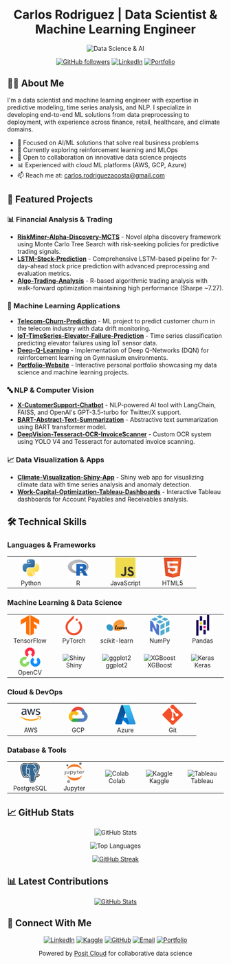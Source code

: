 <div align="center">

# Carlos Rodriguez | Data Scientist & Machine Learning Engineer

<div>
  <img src="https://img.shields.io/badge/Data_Science-AI-blue?style=for-the-badge&labelColor=black" alt="Data Science & AI">
</div>

[![GitHub followers](https://img.shields.io/github/followers/carlosrod723?style=for-the-badge&logo=github&logoColor=white)](https://github.com/carlosrod723)
[![LinkedIn](https://img.shields.io/badge/LinkedIn-Connect-0077B5?style=for-the-badge&logo=linkedin&logoColor=white)](https://www.linkedin.com/in/your-linkedin/)
[![Portfolio](https://img.shields.io/badge/Portfolio-Visit-4285F4?style=for-the-badge&logo=google-chrome&logoColor=white)](https://github.com/carlosrod723/Portfolio-Website)

</div>

## 👨‍💻 About Me

I'm a data scientist and machine learning engineer with expertise in predictive modeling, time series analysis, and NLP. I specialize in developing end-to-end ML solutions from data preprocessing to deployment, with experience across finance, retail, healthcare, and climate domains.

- 🔭 Focused on AI/ML solutions that solve real business problems
- 🌱 Currently exploring reinforcement learning and MLOps
- 💼 Open to collaboration on innovative data science projects
- 📊 Experienced with cloud ML platforms (AWS, GCP, Azure)
- 📫 Reach me at: carlos.rodriguezacosta@gmail.com

## 🚀 Featured Projects

<div class="project-grid">

<div class="project-category">
  
### 📊 Financial Analysis & Trading
- [**RiskMiner-Alpha-Discovery-MCTS**](https://github.com/carlosrod723/RiskMiner-Alpha-Discovery-MCTS) - Novel alpha discovery framework using Monte Carlo Tree Search with risk-seeking policies for predictive trading signals.
- [**LSTM-Stock-Prediction**](https://github.com/carlosrod723/LSTM-Stock-Prediction) - Comprehensive LSTM-based pipeline for 7-day-ahead stock price prediction with advanced preprocessing and evaluation metrics.
- [**Algo-Trading-Analysis**](https://github.com/carlosrod723/Algo-Trading-Analysis) - R-based algorithmic trading analysis with walk-forward optimization maintaining high performance (Sharpe ~7.27).

</div>

<div class="project-category">

### 🤖 Machine Learning Applications
- [**Telecom-Churn-Prediction**](https://github.com/carlosrod723/Telecom-Churn-Prediction) - ML project to predict customer churn in the telecom industry with data drift monitoring.
- [**IoT-TimeSeries-Elevator-Failure-Prediction**](https://github.com/carlosrod723/IoT-TimeSeries-Elevator-Failure-Prediction) - Time series classification predicting elevator failures using IoT sensor data.
- [**Deep-Q-Learning**](https://github.com/carlosrod723/Deep-Q-Learning) - Implementation of Deep Q-Networks (DQN) for reinforcement learning on Gymnasium environments.
- [**Portfolio-Website**](https://github.com/carlosrod723/Portfolio-Website) - Interactive personal portfolio showcasing my data science and machine learning projects.

</div>

<div class="project-category">

### 🔤 NLP & Computer Vision
- [**X-CustomerSupport-Chatbot**](https://github.com/carlosrod723/X-CustomerSupport-Chatbot) - NLP-powered AI tool with LangChain, FAISS, and OpenAI's GPT-3.5-turbo for Twitter/X support.
- [**BART-Abstract-Text-Summarization**](https://github.com/carlosrod723/BART-Abstract-Text-Summarization) - Abstractive text summarization using BART transformer model.
- [**DeepVision-Tesseract-OCR-InvoiceScanner**](https://github.com/carlosrod723/DeepVision-Tesseract-OCR-InvoiceScanner) - Custom OCR system using YOLO V4 and Tesseract for automated invoice scanning.

</div>

<div class="project-category">

### 📈 Data Visualization & Apps
- [**Climate-Visualization-Shiny-App**](https://github.com/carlosrod723/Climate-Visualization-Shiny-App) - Shiny web app for visualizing climate data with time series analysis and anomaly detection.
- [**Work-Capital-Optimization-Tableau-Dashboards**](https://github.com/carlosrod723/Work-Capital-Optimization-Tableau-Dashboards) - Interactive Tableau dashboards for Account Payables and Receivables analysis.

</div>

</div>

## 🛠️ Technical Skills

### Languages & Frameworks
<table>
  <tr>
    <td align="center" width="96">
      <img src="https://github.com/devicons/devicon/blob/master/icons/python/python-original.svg" width="48" height="48" alt="Python" />
      <br>Python
    </td>
    <td align="center" width="96">
      <img src="https://github.com/devicons/devicon/blob/master/icons/r/r-original.svg" width="48" height="48" alt="R" />
      <br>R
    </td>
    <td align="center" width="96">
      <img src="https://github.com/devicons/devicon/blob/master/icons/javascript/javascript-original.svg" width="48" height="48" alt="JavaScript" />
      <br>JavaScript
    </td>
    <td align="center" width="96">
      <img src="https://github.com/devicons/devicon/blob/master/icons/html5/html5-original.svg" width="48" height="48" alt="HTML5" />
      <br>HTML5
    </td>
  </tr>
</table>

### Machine Learning & Data Science
<table>
  <tr>
    <td align="center" width="96">
      <img src="https://raw.githubusercontent.com/devicons/devicon/master/icons/tensorflow/tensorflow-original.svg" width="48" height="48" alt="TensorFlow" />
      <br>TensorFlow
    </td>
    <td align="center" width="96">
      <img src="https://raw.githubusercontent.com/devicons/devicon/master/icons/pytorch/pytorch-original.svg" width="48" height="48" alt="PyTorch" />
      <br>PyTorch
    </td>
    <td align="center" width="96">
      <img src="https://raw.githubusercontent.com/devicons/devicon/master/icons/scikitlearn/scikitlearn-original.svg" width="48" height="48" alt="scikit-learn" />
      <br>scikit-learn
    </td>
    <td align="center" width="96">
      <img src="https://raw.githubusercontent.com/devicons/devicon/master/icons/numpy/numpy-original.svg" width="48" height="48" alt="NumPy" />
      <br>NumPy
    </td>
    <td align="center" width="96">
      <img src="https://raw.githubusercontent.com/devicons/devicon/master/icons/pandas/pandas-original.svg" width="48" height="48" alt="Pandas" />
      <br>Pandas
    </td>
  </tr>
  <tr>
    <td align="center" width="96">
      <img src="https://raw.githubusercontent.com/devicons/devicon/master/icons/opencv/opencv-original.svg" width="48" height="48" alt="OpenCV" />
      <br>OpenCV
    </td>
    <td align="center" width="96">
      <img src="https://img.shields.io/badge/Shiny-blue?style=flat-square&logo=r&logoColor=white" width="48" height="48" alt="Shiny" />
      <br>Shiny
    </td>
    <td align="center" width="96">
      <img src="https://img.shields.io/badge/ggplot2-blue?style=flat-square&logo=r&logoColor=white" width="48" height="48" alt="ggplot2" />
      <br>ggplot2
    </td>
    <td align="center" width="96">
      <img src="https://img.shields.io/badge/XGBoost-green?style=flat-square" width="48" height="48" alt="XGBoost" />
      <br>XGBoost
    </td>
    <td align="center" width="96">
      <img src="https://img.shields.io/badge/Keras-red?style=flat-square&logo=keras&logoColor=white" width="48" height="48" alt="Keras" />
      <br>Keras
    </td>
  </tr>
</table>

### Cloud & DevOps
<table>
  <tr>
    <td align="center" width="96">
      <img src="https://github.com/devicons/devicon/blob/master/icons/amazonwebservices/amazonwebservices-original-wordmark.svg" width="48" height="48" alt="AWS" />
      <br>AWS
    </td>
    <td align="center" width="96">
      <img src="https://github.com/devicons/devicon/blob/master/icons/googlecloud/googlecloud-original.svg" width="48" height="48" alt="GCP" />
      <br>GCP
    </td>
    <td align="center" width="96">
      <img src="https://github.com/devicons/devicon/blob/master/icons/azure/azure-original.svg" width="48" height="48" alt="Azure" />
      <br>Azure
    </td>
    <td align="center" width="96">
      <img src="https://github.com/devicons/devicon/blob/master/icons/git/git-original.svg" width="48" height="48" alt="Git" />
      <br>Git
    </td>
  </tr>
</table>

### Database & Tools
<table>
  <tr>
    <td align="center" width="96">
      <img src="https://github.com/devicons/devicon/blob/master/icons/postgresql/postgresql-original.svg" width="48" height="48" alt="PostgreSQL" />
      <br>PostgreSQL
    </td>
    <td align="center" width="96">
      <img src="https://github.com/devicons/devicon/blob/master/icons/jupyter/jupyter-original-wordmark.svg" width="48" height="48" alt="Jupyter" />
      <br>Jupyter
    </td>
    <td align="center" width="96">
      <img src="https://colab.research.google.com/img/colab_favicon_256px.png" width="48" height="48" alt="Colab" />
      <br>Colab
    </td>
    <td align="center" width="96">
      <img src="https://www.vectorlogo.zone/logos/kaggle/kaggle-icon.svg" width="48" height="48" alt="Kaggle" />
      <br>Kaggle
    </td>
    <td align="center" width="96">
      <img src="https://avatars.githubusercontent.com/u/5997976?s=200&v=4" width="48" height="48" alt="Tableau" />
      <br>Tableau
    </td>
  </tr>
</table>

## 📈 GitHub Stats

<div align="center">

![GitHub Stats](https://github-readme-stats.vercel.app/api?username=carlosrod723&show_icons=true&theme=tokyonight&hide_border=true&count_private=true)

![Top Languages](https://github-readme-stats.vercel.app/api/top-langs/?username=carlosrod723&layout=compact&theme=tokyonight&hide_border=true)

[![GitHub Streak](https://github-readme-streak-stats.herokuapp.com/?user=carlosrod723&theme=tokyonight&hide_border=true)](https://git.io/streak-stats)

</div>

## 📊 Latest Contributions
<div align="center">
  
<!-- This section will display when you set up the GitHub Action for contribution graph snake animation -->
<!-- To set it up: Create .github/workflows/github-contribution-grid-snake.yml in your profile repo -->

<!-- Custom GitHub contribution visual -->
<a href="https://github.com/carlosrod723">
  <img src="https://github-readme-stats.vercel.app/api?username=carlosrod723&show_icons=true&count_private=true&hide=issues&theme=radical" alt="GitHub Stats" />
</a>

</div>


## 🤝 Connect With Me

<div align="center">

[![LinkedIn](https://img.shields.io/badge/LinkedIn-0077B5?style=for-the-badge&logo=linkedin&logoColor=white)](https://www.linkedin.com/in/your-linkedin/)
[![Kaggle](https://img.shields.io/badge/Kaggle-20BEFF?style=for-the-badge&logo=Kaggle&logoColor=white)](https://www.kaggle.com/carlosrodacosta)
[![GitHub](https://img.shields.io/badge/GitHub-100000?style=for-the-badge&logo=github&logoColor=white)](https://github.com/carlosrod723)
[![Email](https://img.shields.io/badge/Email-D14836?style=for-the-badge&logo=gmail&logoColor=white)](mailto:carlos.rodriguezacosta@gmail.com)
[![Portfolio](https://img.shields.io/badge/Portfolio-4285F4?style=for-the-badge&logo=google-chrome&logoColor=white)](https://github.com/carlosrod723/Portfolio-Website)

</div>

<div align="center">
  <p>Powered by <a href="https://posit.co/products/cloud/">Posit Cloud</a> for collaborative data science</p>
</div>

<!---
carlosrod723/carlosrod723 is a ✨ special ✨ repository because its `README.md` (this file) appears on your GitHub profile.
You can click the Preview link to take a look at your changes.
--->
